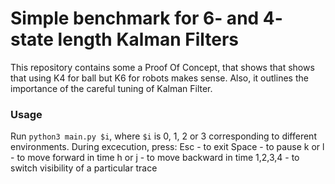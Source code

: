 # Simple benchmark for 6- and 4- state length Kalman Filters

This repository contains some a Proof Of Concept, that shows that shows that using K4 for ball but K6 for robots makes sense. Also, it outlines the importance of the careful tuning of Kalman Filter.

### Usage
Run ```python3 main.py $i```, where ```$i``` is 0, 1, 2 or 3 corresponding to different environments.
During excecution, press:
Esc - to exit
Space - to pause
k or l - to move forward in time
h or j - to move backward in time
1,2,3,4 - to switch visibility of a particular trace
